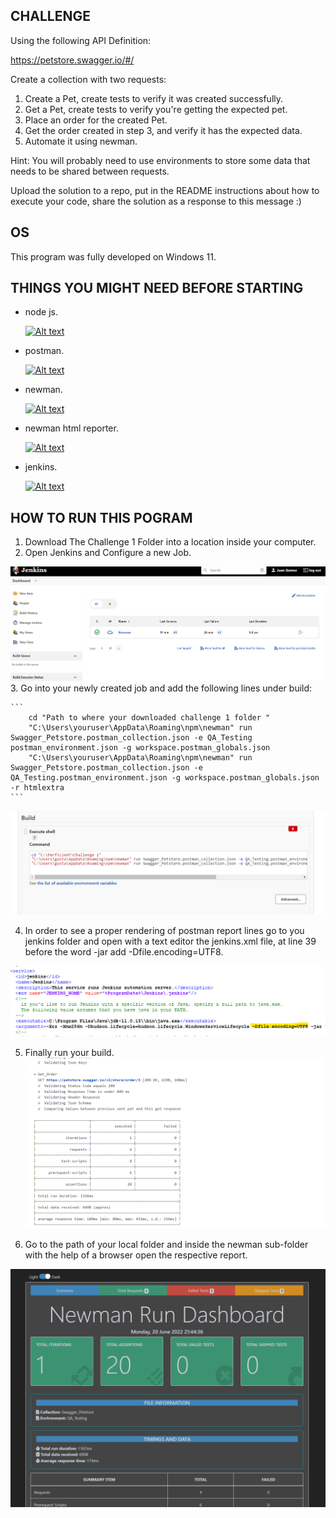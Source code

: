 ## CHALLENGE
Using the following API Definition: 

https://petstore.swagger.io/#/

Create a collection with two requests:
1. Create a Pet, create tests to verify it was created successfully.
2. Get a Pet, create tests to verify you're getting the expected pet.
3. Place an order for the created Pet.
4. Get the order created in step 3, and verify it has the expected data.
5. Automate it using newman.

Hint: You will probably need to use environments to store some data that needs to be shared between requests.

Upload the solution to a repo, put in the README instructions about how to execute your code, share the solution as a response to this message :)

## OS
This program was fully developed on Windows 11.

## THINGS YOU MIGHT NEED BEFORE STARTING
- node js.

    [![Alt text](https://img.youtube.com/vi/AuCuHvgOeBY/0.jpg)](https://www.youtube.com/watch?v=AuCuHvgOeBY)
    
- postman.

    [![Alt text](https://img.youtube.com/vi/3eHJkcA8mTs/0.jpg)](https://www.youtube.com/watch?v=3eHJkcA8mTs)

- newman.

    [![Alt text](https://img.youtube.com/vi/xZJu9-c4jFM/0.jpg)](https://www.youtube.com/watch?v=xZJu9-c4jFM)

- newman html reporter.

     [![Alt text](https://img.youtube.com/vi/emAlyIA0uEc/0.jpg)](https://www.youtube.com/watch?v=emAlyIA0uEc)

- jenkins.

    [![Alt text](https://img.youtube.com/vi/XuMrEDA8cAI/0.jpg)](https://www.youtube.com/watch?v=XuMrEDA8cAI)

## HOW TO RUN THIS POGRAM
1. Download The Challenge 1 Folder into a location inside your computer.
2. Open Jenkins and Configure a new Job.

![Alt text](pictures//new_job.png?raw=true "New Job")
3. Go into your newly created job and add the following lines under build:

    ```
        cd "Path to where your downloaded challenge 1 folder "
        "C:\Users\youruser\AppData\Roaming\npm\newman" run Swagger_Petstore.postman_collection.json -e QA_Testing  postman_environment.json -g workspace.postman_globals.json
        "C:\Users\youruser\AppData\Roaming\npm\newman" run Swagger_Petstore.postman_collection.json -e QA_Testing.postman_environment.json -g workspace.postman_globals.json -r htmlextra
    ```
![Alt text](pictures//job_config.png?raw=true "Job Config")

4. In order to see a proper rendering of postman report lines go to you jenkins folder and open with a text editor the jenkins.xml file, at line 39 before the word -jar add -Dfile.encoding=UTF8.

![Alt text](pictures//utf-8.png?raw=true "UTF-8")

5. Finally run your build.
![Alt text](pictures//built.png?raw=true "Built")

6. Go to the path of your local folder and inside the newman sub-folder with the help of a browser open the respective report.

![Alt text](pictures//report.png?raw=true "Report")



